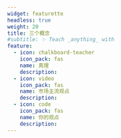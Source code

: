 ```yaml
---
widget: featurette
headless: true
weight: 20
title: 三个概念
#subtitle: ✨ Teach _anything_ with
feature:
  - icon: chalkboard-teacher
    icon_pack: fas
    name: 真理
    description: 
  - icon: video
    icon_pack: fas
    name: 市场主流观点
    description: 
  - icon: code
    icon_pack: fas
    name: 你的观点
    description: 
---
```

